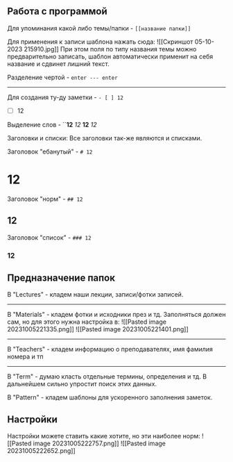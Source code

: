 ## Работа с программой
Для упоминания какой либо темы/папки - `[[название папки]]`

Для применения к записи шаблона нажать сюда:
![[Скриншот 05-10-2023 215910.jpg]]
При этом поля по типу названия темы можно предварительно записать, шаблон автоматически применит на себя название и сдвинет лишний текст.

Разделение чертой - `enter --- enter`

---


Для создания ту-ду заметки - `- [ ] 12`
- [ ] 12

Выделение слов - ``**12** *12*
**12** *12*

Заголовки и списки:
Все заголовки так-же являются и списками.

Заголовок "ебанутый" - `# 12`
# 12
Заголовок "норм" - `## 12`
## 12
Заголовок "список" - `### 12`
### 12

## Предназначение папок

В "Lectures" - кладем наши лекции, записи/фотки записей.

---

В "Materials" - кладем фотки и исходники през и тд. Заполняться должен сам, но для этого нужна настройка в:
![[Pasted image 20231005221335.png]]
![[Pasted image 20231005221401.png]]

---
В "Teachers" - кладем информацию о преподавателях, имя фамилия номера и тп

---
В "Term" - думаю класть отдельные термины, определения и тд. В дальнейшем сильно упростит поиск этих данных.

В "Pattern" - кладем шаблоны для ускоренного заполнения заметок.

## Настройки

Настройки можете ставить какие хотите, но эти наиболее норм:
![[Pasted image 20231005222757.png]]
![[Pasted image 20231005222652.png]]
